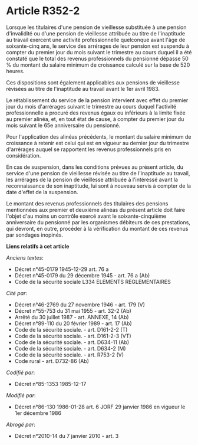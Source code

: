 # Article R352-2

Lorsque les titulaires d'une pension de vieillesse substituée à une pension d'invalidité ou d'une pension de vieillesse
attribuée au titre de l'inaptitude au travail exercent une activité professionnelle quelconque avant l'âge de soixante-cinq
ans, le service des arrérages de leur pension est suspendu à compter du premier jour du mois suivant le trimestre au cours
duquel il a été constaté que le total des revenus professionnels du pensionné dépasse 50 % du montant du salaire minimum de
croissance calculé sur la base de 520 heures.

Ces dispositions sont également applicables aux pensions de vieillesse révisées au titre de l'inaptitude au travail avant le
1er avril 1983.

Le rétablissement du service de la pension intervient avec effet du premier jour du mois d'arrérages suivant le trimestre au
cours duquel l'activité professionnelle a procuré des revenus égaux ou inférieurs à la limite fixée au premier alinéa, et, en
tout état de cause, à compter du premier jour du mois suivant le 65e anniversaire du pensionné.

Pour l'application des alinéas précédents, le montant du salaire minimum de croissance à retenir est celui qui est en vigueur
au dernier jour du trimestre d'arrérages auquel se rapportent les revenus professionnels pris en considération.

En cas de suspension, dans les conditions prévues au présent article, du service d'une pension de vieillesse révisée au titre
de l'inaptitude au travail, les arrérages de la pension de vieillesse attribuée à l'intéressé avant la reconnaissance de son
inaptitude, lui sont à nouveau servis à compter de la date d'effet de la suspension.

Le montant des revenus professionnels des titulaires des pensions mentionnées aux premier et deuxième alinéas du présent
article doit faire l'objet d'au moins un contrôle exercé avant le soixante-cinquième anniversaire du pensionné par les
organismes débiteurs de ces prestations, qui devront, en outre, procéder à la vérification du montant de ces revenus par
sondages inopinés.

**Liens relatifs à cet article**

_Anciens textes_:

  - Décret n°45-0179 1945-12-29 art. 76 a
  - Décret n°45-0179 du 29 décembre 1945 - art. 76 a (Ab)
  - Code de la sécurité sociale L334 ELEMENTS REGLEMENTAIRES

_Cité par_:

  - Décret n°46-2769 du 27 novembre 1946 - art. 179 (V)
  - Décret n°55-753 du 31 mai 1955 - art. 32-2 (Ab)
  - Arrêté du 30 juillet 1987 - art. ANNEXE, 14 (Ab)
  - Décret n°89-110 du 20 février 1989 - art. 17 (Ab)
  - Code de la sécurité sociale. - art. D161-2-2 (T)
  - Code de la sécurité sociale. - art. D161-2-3 (VT)
  - Code de la sécurité sociale. - art. D634-11 (Ab)
  - Code de la sécurité sociale. - art. D634-2 (M)
  - Code de la sécurité sociale. - art. R753-2 (V)
  - Code rural - art. D732-86 (Ab)

_Codifié par_:

  - Décret n°85-1353 1985-12-17

_Modifié par_:

  - Décret n°86-130 1986-01-28 art. 6 JORF 29 janvier 1986 en vigueur le 1er décembre 1986

_Abrogé par_:

  - Décret n°2010-14 du 7 janvier 2010 - art. 3

